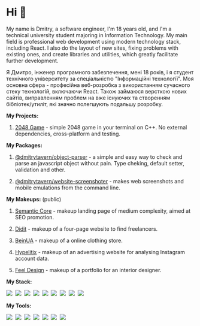 # **Hi 👋**

My name is Dmitry, a software engineer, I'm 18 years old, and I'm a technical university student majoring in Information Technology. My main field is professional web development using modern technology stack, including React. I also do the layout of new sites, fixing problems with existing ones, and create libraries and utilities, which greatly facilitate further development.

Я Дмитро, інженер програмного забезпечення, мені 18 років, і я студент технічного університету за спеціальністю "Інформаційні технології". Моя основна сфера - професійна веб-розробка з використанням сучасного стеку технологій, включаючи React. Також займаюся версткою нових сайтів, виправленням проблем на вже існуючих та створенням бібліотек/утиліт, які значно полегшують подальшу розробку.

**My Projects:**

1. [2048 Game](https://github.com/dmitrytavern/2048) - simple 2048 game in your terminal on C++. No external dependencies, cross-platform and testing.

**My Packages:**

1. [@dmitrytavern/object-parser](https://github.com/dmitrytavern/object-parser) - a simple and easy way to check and parse an javascript object without pain. Type cheking, default setter, validation and other.

1. [@dmitrytavern/website-screenshoter](https://github.com/dmitrytavern/website-screenshoter) - makes web screenshots and mobile emulations from the command line.

**My Makeups:** (public)

1. [Semantic Core](https://github.com/dmitrytavern/website-makeup-semantic-core) - makeup landing page of medium complexity, aimed at SEO promotion.

1. [Didit](https://github.com/dmitrytavern/website-makeup-didit) - makeup of a four-page website to find freelancers.

1. [BeinUA](https://github.com/dmitrytavern/website-makeup-beinua) - makeup of a online clothing store.

1. [Hypelitix](https://github.com/dmitrytavern/website-makeup-hypelitix) - makeup of an advertising website for analysing Instagram account data.

1. [Feel Design](https://github.com/dmitrytavern/website-makeup-feel-design) - makeup of a portfolio for an interior designer.

**My Stack:**

<img src="https://img.shields.io/badge/-Next.js-262626?style=flat&logo=nextdotjs" />&nbsp;
<img src="https://img.shields.io/badge/-React-262626?style=flat&logo=react" />&nbsp;
<img src="https://img.shields.io/badge/-TypeScript-262626?style=flat&logo=typescript" />&nbsp;
<img src="https://img.shields.io/badge/-Docker-262626?style=flat&logo=docker&logoColor=2497ED" />&nbsp;
<img src="https://img.shields.io/badge/-Jest-262626?style=flat&logo=jest&logoColor=C63D14" />&nbsp;
<img src="https://img.shields.io/badge/-Prettier-262626?style=flat&logo=prettier" />&nbsp;
<img src="https://img.shields.io/badge/-ESLint-262626?style=flat&logo=eslint&logoColor=4B32C3" />&nbsp;
<img src="https://img.shields.io/badge/-HTML-262626?style=flat&logo=html5&logoColor=E34F26" />&nbsp;
<img src="https://img.shields.io/badge/-CSS-262626?style=flat&logo=css3&logoColor=1572B6" />&nbsp;

**My Tools:**

<img src="https://img.shields.io/badge/-Git-262626?style=flat&logo=git&logoColor=F05032" />&nbsp;
<img src="https://img.shields.io/badge/-VS%20Code-262626?style=flat&logo=visual-studio-code&logoColor=007ACC" />&nbsp;
<img src="https://img.shields.io/badge/-Arch%20Linux-262626?style=flat&logo=archlinux&logoColor=1793D1" />&nbsp;
<img src="https://img.shields.io/badge/-Webpack-262626?style=flat&logo=webpack&logoColor=3074D7" />&nbsp;
<img src="https://img.shields.io/badge/-Rollup-262626?style=flat&logo=rollup.js&logoColor=F33132" />&nbsp;
<img src="https://img.shields.io/badge/-Gulp-262626?style=flat&logo=gulp&logoColor=D54949" />&nbsp;
<img src="https://img.shields.io/badge/-Figma-262626?style=flat&logo=figma&logoColor=F24E1E" />&nbsp;
